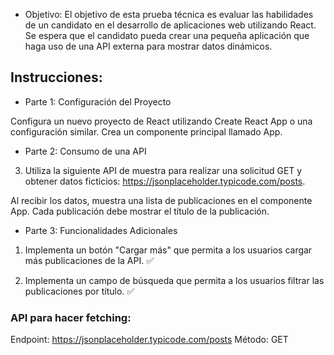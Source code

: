- Objetivo: El objetivo de esta prueba técnica es evaluar las habilidades de un candidato en el desarrollo de aplicaciones web utilizando React. Se espera que el candidato pueda crear una pequeña aplicación que haga uso de una API externa para mostrar datos dinámicos.

## Instrucciones:

- Parte 1: Configuración del Proyecto

Configura un nuevo proyecto de React utilizando Create React App o una configuración similar.
Crea un componente principal llamado App.

- Parte 2: Consumo de una API
3. Utiliza la siguiente API de muestra para realizar una solicitud GET y obtener datos ficticios: https://jsonplaceholder.typicode.com/posts.

Al recibir los datos, muestra una lista de publicaciones en el componente App. Cada publicación debe mostrar el título de la publicación.


- Parte 3: Funcionalidades Adicionales

1. Implementa un botón "Cargar más" que permita a los usuarios cargar más publicaciones de la API. ✅

2. Implementa un campo de búsqueda que permita a los usuarios filtrar las publicaciones por título. ✅


### API para hacer fetching:
Endpoint: https://jsonplaceholder.typicode.com/posts
Método: GET


